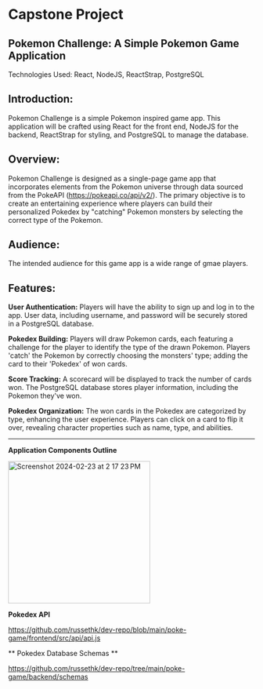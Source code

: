 # Capstone Project 

## Pokemon Challenge: A Simple Pokemon Game Application  ##
Technologies Used: React, NodeJS, ReactStrap, PostgreSQL

## Introduction:
Pokemon Challenge is a simple Pokemon inspired game app. This application will be crafted using React for the front end, NodeJS for the backend, ReactStrap for styling, and PostgreSQL to manage the database.

## Overview:
Pokemon Challenge is designed as a single-page game app that incorporates elements from the Pokemon universe through data sourced from the PokeAPI (https://pokeapi.co/api/v2/). The primary objective is to create an entertaining experience where players can build their personalized Pokedex by "catching" Pokemon monsters by selecting the correct type of the Pokemon. 

## Audience:
The intended audience for this game app is a wide range of gmae players. 
## Features:

**User Authentication:**
Players will have the ability to sign up and log in to the app.
User data, including username, and password will be securely stored in a PostgreSQL database.

**Pokedex Building:**
Players will draw Pokemon cards, each featuring a challenge for the player to identify the type of the drawn Pokemon.
Players 'catch' the Pokemon by correctly choosing the monsters' type; adding the card to their 'Pokedex' of won cards.

**Score Tracking:**
A scorecard will be displayed to track the number of cards won.
The PostgreSQL database stores player information, including the Pokemon they've won.

**Pokedex Organization:**
The won cards in the Pokedex are categorized by type, enhancing the user experience.
Players can click on a card to flip it over, revealing character properties such as name, type, and abilities.

------------------------------------------------------------

**Application Components Outline** 


<img width="290" alt="Screenshot 2024-02-23 at 2 17 23 PM" src="https://github.com/krusseth-designs/capstone/assets/66326669/9ca2e996-57f5-4457-af7b-865035be5018">



**Pokedex API**

https://github.com/russethk/dev-repo/blob/main/poke-game/frontend/src/api/api.js

** Pokedex Database Schemas **

https://github.com/russethk/dev-repo/tree/main/poke-game/backend/schemas




